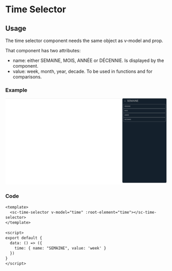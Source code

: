# Time Selector

## Usage

The time selector component needs the same object as v-model and prop.

That component has two attributes:
- name: either SEMAINE, MOIS, ANNÉE or DÉCENNIE. Is displayed by the component.
- value: week, month, year, decade. To be used in functions and for comparisons.

### Example
![time selector](../public/docs/time%20selector.png)
### Code
```vue
<template>
  <sc-time-selector v-model="time" :root-element="time"></sc-time-selector>
</template>

<script>
export default {
  data: () => ({
    time: { name: "SEMAINE", value: 'week' }
  })
}
</script>
```